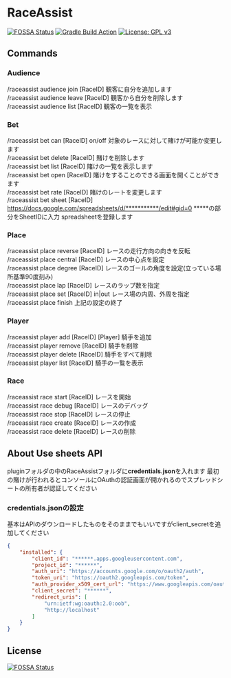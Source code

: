 # RaceAssist
[![FOSSA Status](https://app.fossa.com/api/projects/custom%2B27464%2Fgithub.com%2FNlkomaru%2FRaceAssist-advance.svg?type=shield)](https://app.fossa.com/projects/custom%2B27464%2Fgithub.com%2FNlkomaru%2FRaceAssist-advance?ref=badge_shield)
[![Gradle Build Action](https://github.com/Nlkomaru/RaceAssist-advance/actions/workflows/blank.yml/badge.svg)](https://github.com/Nlkomaru/RaceAssist-advance/actions/workflows/blank.yml)
[![License: GPL v3](https://img.shields.io/badge/License-GPLv3-blue.svg)](https://www.gnu.org/licenses/gpl-3.0)
## Commands

### Audience

/raceassist audience join [RaceID]  観客に自分を追加します<br>
/raceassist audience leave [RaceID] 観客から自分を削除します<br>
/raceassist audience list [RaceID]  観客の一覧を表示<br>

### Bet

/raceassist bet can [RaceID] on/off 対象のレースに対して賭けが可能か変更します <br>
/raceassist bet delete [RaceID]        賭けを削除します <br>
/raceassist bet list [RaceID]          賭けの一覧を表示します<br>
/raceassist bet open [RaceID]          賭けをすることのできる画面を開くことができます <br>
/raceassist bet rate [RaceID]          賭けのレートを変更します<br>
/raceassist bet sheet [RaceID] <SheetID><br>
https://docs.google.com/spreadsheets/d/***********/edit#gid=0  *****の部分をSheetIDに入力 spreadsheetを登録します<br>

     

### Place

/raceassist place reverse [RaceID]  レースの走行方向の向きを反転<br>
/raceassist place central [RaceID]  レースの中心点を設定<br>
/raceassist place degree [RaceID]  レースのゴールの角度を設定(立っている場所基準90度刻み)<br>
/raceassist place lap [RaceID] <lap>  レースのラップ数を指定<br>
/raceassist place set [RaceID] in|out レース場の内周、外周を指定<br>
/raceassist place finish 上記の設定の終了<br>

### Player

/raceassist player add [RaceID] [Player]  騎手を追加<br>
/raceassist player remove [RaceID]  騎手を削除<br>
/raceassist player delete [RaceID]  騎手をすべて削除<br>
/raceassist player list [RaceID]  騎手の一覧を表示<br>

### Race

/raceassist race start [RaceID]  レースを開始<br>
/raceassist race debug [RaceID]  レースのデバッグ<br>
/raceassist race stop [RaceID]  レースの停止<br>
/raceassist race create [RaceID]  レースの作成<br>
/raceassist race delete [RaceID]  レースの削除<br>

## About Use sheets API

pluginフォルダの中のRaceAssistフォルダに**credentials.json**を入れます 最初の賭けが行われるとコンソールにOAuthの認証画面が開かれるのでスプレッドシートの所有者が認証してください


### credentials.jsonの設定

基本はAPIのダウンロードしたものをそのままでもいいですがclient_secretを追加してください

```json
{
    "installed": {
        "client_id": "******.apps.googleusercontent.com",
        "project_id": "******",
        "auth_uri": "https://accounts.google.com/o/oauth2/auth",
        "token_uri": "https://oauth2.googleapis.com/token",
        "auth_provider_x509_cert_url": "https://www.googleapis.com/oauth2/v1/certs",
        "client_secret": "******",
        "redirect_uris": [
            "urn:ietf:wg:oauth:2.0:oob",
            "http://localhost"
        ]
    }
}
```

## License

[![FOSSA Status](https://app.fossa.com/api/projects/custom%2B27464%2Fgithub.com%2FNlkomaru%2FRaceAssist-advance.svg?type=large)](https://app.fossa.com/projects/custom%2B27464%2Fgithub.com%2FNlkomaru%2FRaceAssist-advance?ref=badge_large)
